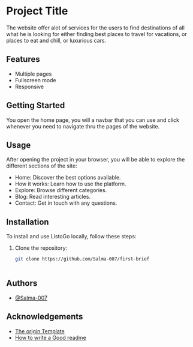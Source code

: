 
# Project Title

The website offer alot of services for the users to find destinations of all what he is looking for either finding best places to travel for vacations, or places to eat and chill, or luxurious cars.
## Features

- Multiple pages
- Fullscreen mode
- Responsive


## Getting Started

You open the home page, you will a navbar that you can use and click whenever you need to navigate thru the pages of the website.
## Usage
After opening the project in your browser, you will be able to explore the different sections of the site:

- Home: Discover the best options available.
- How it works: Learn how to use the platform.
- Explore: Browse different categories.
- Blog: Read interesting articles.
- Contact: Get in touch with any questions.
## Installation

To install and use ListoGo locally, follow these steps:

1. Clone the repository:
   ```bash
   git clone https://github.com/Salma-007/first-brief
    
## Authors

- [@Salma-007](https://github.com/Salma-007)


## Acknowledgements

 - [The origin Template](https://aymanebenhima.github.io/STARTER-listogo-v1.0/)
 - [How to write a Good readme](https://bulldogjob.com/news/449-how-to-write-a-good-readme-for-your-github-project)

